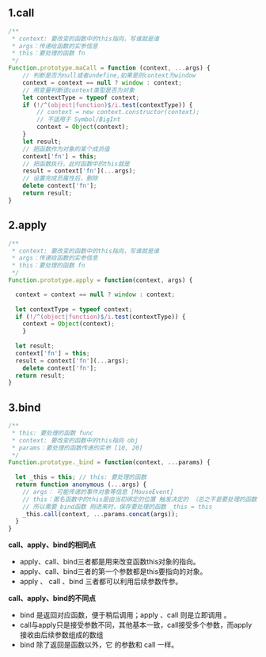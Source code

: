 ## 1.call

``` js
/**
 * context: 要改变的函数中的this指向，写谁就是谁
 * args：传递给函数的实参信息
 * this：要处理的函数 fn
 */
Function.prototype.maCall = function (context, ...args) {
    // 判断是否为null或者undefine,如果是则context为window
    context = context == null ? window : context;
    // 用变量判断该context类型是否为对象
    let contextType = typeof context;
    if (!/^(object|function)$/i.test(contextType)) {
        // context = new context.constructor(context); 
        // 不适用于 Symbol/BigInt
  	    context = Object(context);
	}
	let result;
	// 把函数作为对象的某个成员值
	context['fn'] = this;
    // 把函数执行，此时函数中的this就是
	result = context['fn'](...args);
	// 设置完成员属性后，删除
	delete context['fn'];
	return result;
}
```

## 2.apply
``` js
/**
 * context: 要改变的函数中的this指向，写谁就是谁
 * args：传递给函数的实参信息
 * this：要处理的函数 fn
 */
Function.prototype.apply = function(context, args) {

  context = context == null ? window : context;
  
  let contextType = typeof context;
  if (!/^(object|function)$/i.test(contextType)) {
  	context = Object(context);
	}
  
  let result;
  context['fn'] = this; 
  result = context['fn'](...args); 
	delete context['fn'];
  return result;
}
```

## 3.bind
``` js
/**
 * this: 要处理的函数 func
 * context: 要改变的函数中的this指向 obj
 * params：要处理的函数传递的实参 [10, 20]
 */
Function.prototype._bind = function(context, ...params) {
  
  let _this = this; // this: 要处理的函数
  return function anonymous (...args) {
    // args： 可能传递的事件对象等信息 [MouseEvent]
    // this：匿名函数中的this是由当初绑定的位置 触发决定的 （总之不是要处理的函数func）
    // 所以需要_bind函数 刚进来时，保存要处理的函数 _this = this
    _this.call(context, ...params.concat(args));
  }
}
```

**call、apply、bind的相同点**
- apply、call、bind三者都是用来改变函数this对象的指向。
- apply、call、bind三者的第一个参数都是this要指向的对象。
- apply 、 call 、bind 三者都可以利用后续参数传参。

**call、apply、bind的不同点**
- bind 是返回对应函数，便于稍后调用；apply 、call 则是立即调用 。
- call与apply只是接受参数不同，其他基本一致，call接受多个参数，而apply接收由后续参数组成的数组
- bind 除了返回是函数以外，它 的参数和 call 一样。